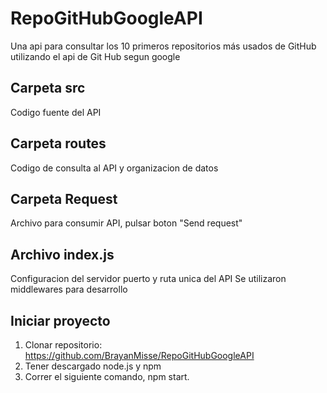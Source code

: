 # RepoGitHubGoogleAPI
Una api para consultar los 10 primeros repositorios más usados de GitHub utilizando el api de Git Hub segun google

## Carpeta src 
Codigo fuente del API

## Carpeta routes 
Codigo de consulta al API y organizacion de datos

## Carpeta Request
Archivo para consumir API, pulsar boton "Send request"
  
## Archivo index.js 
Configuracion del servidor puerto y ruta unica del API
Se utilizaron middlewares para desarrollo

## Iniciar proyecto
1. Clonar repositorio: https://github.com/BrayanMisse/RepoGitHubGoogleAPI
2. Tener descargado node.js y npm
3. Correr el siguiente comando, npm start.
